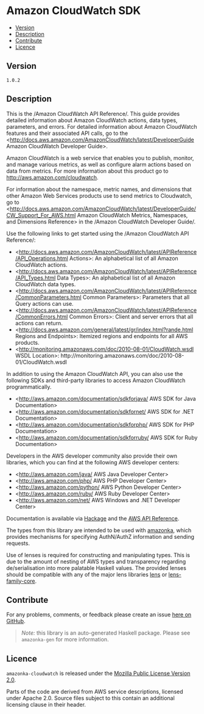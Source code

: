 # Amazon CloudWatch SDK

* [Version](#version)
* [Description](#description)
* [Contribute](#contribute)
* [Licence](#licence)


## Version

`1.0.2`


## Description

This is the /Amazon CloudWatch API Reference/. This guide provides
detailed information about Amazon CloudWatch actions, data types,
parameters, and errors. For detailed information about Amazon CloudWatch
features and their associated API calls, go to the
<http://docs.aws.amazon.com/AmazonCloudWatch/latest/DeveloperGuide Amazon CloudWatch Developer Guide>.

Amazon CloudWatch is a web service that enables you to publish, monitor,
and manage various metrics, as well as configure alarm actions based on
data from metrics. For more information about this product go to
<http://aws.amazon.com/cloudwatch>.

For information about the namespace, metric names, and dimensions that
other Amazon Web Services products use to send metrics to Cloudwatch, go
to
<http://docs.aws.amazon.com/AmazonCloudWatch/latest/DeveloperGuide/CW_Support_For_AWS.html Amazon CloudWatch Metrics, Namespaces, and Dimensions Reference>
in the /Amazon CloudWatch Developer Guide/.

Use the following links to get started using the /Amazon CloudWatch API
Reference/:

-   <http://docs.aws.amazon.com/AmazonCloudWatch/latest/APIReference/API_Operations.html Actions>:
    An alphabetical list of all Amazon CloudWatch actions.
-   <http://docs.aws.amazon.com/AmazonCloudWatch/latest/APIReference/API_Types.html Data Types>:
    An alphabetical list of all Amazon CloudWatch data types.
-   <http://docs.aws.amazon.com/AmazonCloudWatch/latest/APIReference/CommonParameters.html Common Parameters>:
    Parameters that all Query actions can use.
-   <http://docs.aws.amazon.com/AmazonCloudWatch/latest/APIReference/CommonErrors.html Common Errors>:
    Client and server errors that all actions can return.
-   <http://docs.aws.amazon.com/general/latest/gr/index.html?rande.html Regions and Endpoints>:
    Itemized regions and endpoints for all AWS products.
-   <http://monitoring.amazonaws.com/doc/2010-08-01/CloudWatch.wsdl WSDL Location>:
    http:\/\/monitoring.amazonaws.com\/doc\/2010-08-01\/CloudWatch.wsdl

In addition to using the Amazon CloudWatch API, you can also use the
following SDKs and third-party libraries to access Amazon CloudWatch
programmatically.

-   <http://aws.amazon.com/documentation/sdkforjava/ AWS SDK for Java Documentation>
-   <http://aws.amazon.com/documentation/sdkfornet/ AWS SDK for .NET Documentation>
-   <http://aws.amazon.com/documentation/sdkforphp/ AWS SDK for PHP Documentation>
-   <http://aws.amazon.com/documentation/sdkforruby/ AWS SDK for Ruby Documentation>

Developers in the AWS developer community also provide their own
libraries, which you can find at the following AWS developer centers:

-   <http://aws.amazon.com/java/ AWS Java Developer Center>
-   <http://aws.amazon.com/php/ AWS PHP Developer Center>
-   <http://aws.amazon.com/python/ AWS Python Developer Center>
-   <http://aws.amazon.com/ruby/ AWS Ruby Developer Center>
-   <http://aws.amazon.com/net/ AWS Windows and .NET Developer Center>

Documentation is available via [Hackage](http://hackage.haskell.org/package/amazonka-cloudwatch)
and the [AWS API Reference](http://docs.aws.amazon.com/AmazonCloudWatch/latest/APIReference/Welcome.html).

The types from this library are intended to be used with [amazonka](http://hackage.haskell.org/package/amazonka),
which provides mechanisms for specifying AuthN/AuthZ information and sending requests.

Use of lenses is required for constructing and manipulating types.
This is due to the amount of nesting of AWS types and transparency regarding
de/serialisation into more palatable Haskell values.
The provided lenses should be compatible with any of the major lens libraries
[lens](http://hackage.haskell.org/package/lens) or [lens-family-core](http://hackage.haskell.org/package/lens-family-core).

## Contribute

For any problems, comments, or feedback please create an issue [here on GitHub](https://github.com/brendanhay/amazonka/issues).

> _Note:_ this library is an auto-generated Haskell package. Please see `amazonka-gen` for more information.


## Licence

`amazonka-cloudwatch` is released under the [Mozilla Public License Version 2.0](http://www.mozilla.org/MPL/).

Parts of the code are derived from AWS service descriptions, licensed under Apache 2.0.
Source files subject to this contain an additional licensing clause in their header.
